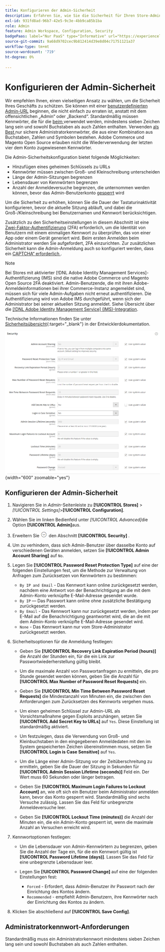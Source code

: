 ```yaml
---
title: Konfigurieren der Admin-Sicherheit
description: Erfahren Sie, wie Sie die Sicherheit für Ihren Store-Administrator konfigurieren.
exl-id: 931fd8ad-96b7-42e5-9c3e-4bb9ca85b1ba
role: Admin
feature: Admin Workspace, Configuration, Security
badgePaas: label="Nur PaaS" type="Informative" url="https://experienceleague.adobe.com/en/docs/commerce/user-guides/product-solutions" tooltip="Gilt nur für Adobe Commerce in Cloud-Projekten (von Adobe verwaltete PaaS-Infrastruktur) und lokale Projekte."
source-git-commit: 9a68d9702cec9b812414d39e8d04c71751121a37
workflow-type: tm+mt
source-wordcount: '719'
ht-degree: 0%

---
```


# Konfigurieren der Admin-Sicherheit

Wir empfehlen Ihnen, einen vielseitigen Ansatz zu wählen, um die Sicherheit Ihres Geschäfts zu schützen. Sie können mit einer [benutzerdefinierten Admin-URL](../stores-purchase/store-urls.md#use-a-custom-admin-url) beginnen, die nicht einfach zu erraten ist, anstatt mit dem offensichtlichen „Admin“ oder „Backend“. Standardmäßig müssen Kennwörter, die für die [ beim ](../getting-started/admin-signin.md) verwendet werden, mindestens sieben Zeichen lang sein und sowohl Buchstaben als auch Zahlen enthalten. Verwenden [ als Best ](https://experienceleague.adobe.com/docs/commerce-operations/implementation-playbook/best-practices/launch/security-best-practices.html) nur sichere Administratorkennwörter, die aus einer Kombination aus Buchstaben, Zahlen und Symbolen bestehen. Adobe Commerce und Magento Open Source erlauben nicht die Wiederverwendung der letzten vier dem Konto zugewiesenen Kennwörter.

Die Admin-Sicherheitskonfiguration bietet folgende Möglichkeiten:

- Hinzufügen eines geheimen Schlüssels zu URLs
- Kennwörter müssen zwischen Groß- und Kleinschreibung unterscheiden
- Länge der Admin-Sitzungen begrenzen
- Lebensdauer von Kennwörtern begrenzen
- Anzahl der Anmeldeversuche begrenzen, die unternommen werden können, bevor das Admin-Benutzerkonto [gesperrt](permissions-users-all.md#locked-users) wird

Um die Sicherheit zu erhöhen, können Sie die Dauer der Tastaturinaktivität konfigurieren, bevor die aktuelle Sitzung abläuft, und dabei die Groß-/Kleinschreibung bei Benutzernamen und Kennwort berücksichtigen.

Zusätzlich zu den Sicherheitseinstellungen in diesem Abschnitt ist eine [Zwei-Faktor-Authentifizierung](security-two-factor-authentication.md) (2FA) erforderlich, um die Identität von Benutzern mit einem einmaligen Kennwort zu überprüfen, das von einer App oder einem Gerät generiert wird. Beim ersten Anmelden beim Administrator werden Sie aufgefordert, 2FA einzurichten. Zur zusätzlichen Sicherheit kann die Admin-Anmeldung auch so konfiguriert werden, dass ein [CAPTCHA“ erforderlich ](security-captcha.md).

>[!NOTE]
>
>Bei Stores mit aktivierter [!DNL Adobe Identity Management Services]-Authentifizierung (IMS) sind die native Adobe Commerce und Magento Open Source 2FA deaktiviert. Admin-Benutzende, die mit ihren Adobe-Anmeldeinformationen bei ihrer Commerce-Instanz angemeldet sind, müssen sich für viele Admin-Aufgaben nicht erneut authentifizieren. Die Authentifizierung wird von Adobe IMS durchgeführt, wenn sich der Administrator bei seiner aktuellen Sitzung anmeldet. Siehe Übersicht über die [[!DNL Adobe Identity Management Service] (IMS)-Integration](../getting-started/adobe-ims-integration-overview.md).

Technische Informationen finden Sie unter [Sicherheitsübersicht](https://developer.adobe.com/commerce/php/architecture/basics/security/){:target="_blank"} in der Entwicklerdokumentation.

![Admin-Sicherheit](../configuration-reference/advanced/assets/admin-security.png){width="600" zoomable="yes"}

## Konfigurieren der Admin-Sicherheit

1. Navigieren Sie in _Admin_-Seitenleiste zu **[!UICONTROL Stores]** > _[!UICONTROL Settings]_>**[!UICONTROL Configuration]**.

1. Wählen Sie im linken Bedienfeld unter _[!UICONTROL Advanced]_&#x200B;die Option **[!UICONTROL Admin]**&#x200B;aus.

1. Erweitern Sie ![Erweiterungsauswahl](../assets/icon-display-expand.png) den Abschnitt **[!UICONTROL Security]** .

1. Um zu verhindern, dass sich Admin-Benutzer über dasselbe Konto auf verschiedenen Geräten anmelden, setzen Sie **[!UICONTROL Admin Account Sharing]** auf `No`.

1. Legen Sie **[!UICONTROL Password Reset Protection Type]** auf eine der folgenden Einstellungen fest, um die Methode zur Verwaltung von Anfragen zum Zurücksetzen von Kennwörtern zu bestimmen:

   - `By IP and Email` - Das Kennwort kann online zurückgesetzt werden, nachdem eine Antwort von der Benachrichtigung an die mit dem Admin-Konto verknüpfte E-Mail-Adresse gesendet wurde.
   - `By IP` — Das Passwort kann online ohne zusätzliche Bestätigung zurückgesetzt werden.
   - `By Email` - Das Kennwort kann nur zurückgesetzt werden, indem per E-Mail auf die Benachrichtigung geantwortet wird, die an die mit dem Admin-Konto verknüpfte E-Mail-Adresse gesendet wird.
   - `None` - Das Kennwort kann nur vom Store-Administrator zurückgesetzt werden.

1. Sicherheitsoptionen für die Anmeldung festlegen:

   - Geben Sie **[!UICONTROL Recovery Link Expiration Period (hours)]** die Anzahl der Stunden ein, für die ein Link zur Passwortwiederherstellung gültig bleibt.

   - Um die maximale Anzahl von Passwortanfragen zu ermitteln, die pro Stunde gesendet werden können, geben Sie die Anzahl für **[!UICONTROL Max Number of Password Reset Requests]** ein.

   - Geben Sie **[!UICONTROL Min Time Between Password Reset Requests]** die Mindestanzahl von Minuten ein, die zwischen den Anforderungen zum Zurücksetzen des Kennworts vergehen muss.

   - Um einen geheimen Schlüssel zur Admin-URL als Vorsichtsmaßnahme gegen Exploits anzuhängen, setzen Sie **[!UICONTROL Add Secret Key to URLs]** auf `Yes`. Diese Einstellung ist standardmäßig aktiviert.

   - Um festzulegen, dass die Verwendung von Groß- und Kleinbuchstaben in den eingegebenen Anmeldedaten mit den im System gespeicherten Zeichen übereinstimmen muss, setzen Sie **[!UICONTROL Login is Case Sensitive]** auf `Yes`.

   - Um die Länge einer Admin-Sitzung vor der Zeitüberschreitung zu ermitteln, geben Sie die Dauer der Sitzung in Sekunden für **[!UICONTROL Admin Session Lifetime (seconds)]** Feld ein. Der Wert muss 60 Sekunden oder länger betragen.

   - Geben Sie **[!UICONTROL Maximum Login Failures to Lockout Account]** an, wie oft sich ein Benutzer beim Administrator anmelden kann, bevor das Konto gesperrt wird. Standardmäßig sind sechs Versuche zulässig. Lassen Sie das Feld für unbegrenzte Anmeldeversuche leer.

   - Geben Sie **[!UICONTROL Lockout Time (minutes)]** die Anzahl der Minuten ein, die ein Admin-Konto gesperrt ist, wenn die maximale Anzahl an Versuchen erreicht wird.

1. Kennwortoptionen festlegen:

   - Um die Lebensdauer von Admin-Kennwörtern zu begrenzen, geben Sie die Anzahl der Tage ein, für die ein Kennwort gültig ist **[!UICONTROL Password Lifetime (days)]**. Lassen Sie das Feld für eine unbegrenzte Lebensdauer leer.

   - Legen Sie **[!UICONTROL Password Change]** auf eine der folgenden Einstellungen fest:

      - `Forced` - Erfordert, dass Admin-Benutzer ihr Passwort nach der Einrichtung des Kontos ändern.
      - `Recommended` - empfiehlt Admin-Benutzern, ihre Kennwörter nach der Einrichtung des Kontos zu ändern.

1. Klicken Sie abschließend auf **[!UICONTROL Save Config]**.

## Administratorkennwort-Anforderungen

Standardmäßig muss ein Administratorkennwort mindestens sieben Zeichen lang sein und sowohl Buchstaben als auch Zahlen enthalten.
